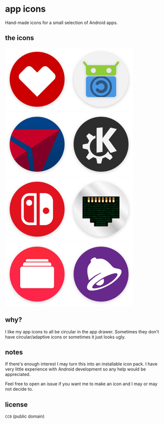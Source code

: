 # app icons

Hand-made icons for a small selection of Android apps.

## the icons

<img src="png/cvs_pharmacy.png" width=209 title="CVS Pharmacy" /><img src="png/f-droid.png" width=209 title="F-Droid" /><img src="png/fly_delta.png" width=209 title="Fly Delta" /><img src="png/kde_connect.png" width=209 title="KDE Connect" /><img src="png/nintendo_switch_online.png" width=209 title="Nintendo Switch Online" /><img src="png/port_authority.png" width=209 title="Port Authority" /><img src="png/privacy.com.png" width=209 title="Privacy.com" /><img src="png/taco_bell.png" width=209 title="Taco Bell" />

## why?

I like my app icons to all be circular in the app drawer. Sometimes they don't have circular/adaptive icons or sometimes it just looks ugly.

## notes

If there's enough interest I may turn this into an installable icon pack. I have very little experience with Android development so any help would be appreciated.

Feel free to open an issue if you want me to make an icon and I may or may not decide to.

## license

`CC0` (public domain)
